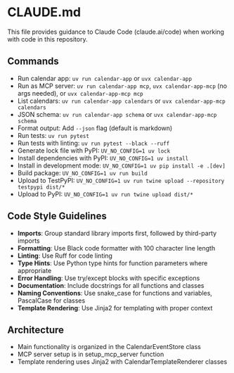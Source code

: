 # CLAUDE.md

This file provides guidance to Claude Code (claude.ai/code) when working with code in this repository.

## Commands
- Run calendar app: `uv run calendar-app` or `uvx calendar-app`
- Run as MCP server: `uv run calendar-app mcp`, `uvx calendar-app-mcp` (no args needed), or `uvx calendar-app-mcp mcp`
- List calendars: `uv run calendar-app calendars` or `uvx calendar-app-mcp calendars`
- JSON schema: `uv run calendar-app schema` or `uvx calendar-app-mcp schema`
- Format output: Add `--json` flag (default is markdown)
- Run tests: `uv run pytest`
- Run tests with linting: `uv run pytest --black --ruff`
- Generate lock file with PyPI: `UV_NO_CONFIG=1 uv lock`
- Install dependencies with PyPI: `UV_NO_CONFIG=1 uv install`
- Install in development mode: `UV_NO_CONFIG=1 uv pip install -e .[dev]`
- Build package: `UV_NO_CONFIG=1 uv run build`
- Upload to TestPyPI: `UV_NO_CONFIG=1 uv run twine upload --repository testpypi dist/*`
- Upload to PyPI: `UV_NO_CONFIG=1 uv run twine upload dist/*`

## Code Style Guidelines
- **Imports**: Group standard library imports first, followed by third-party imports
- **Formatting**: Use Black code formatter with 100 character line length
- **Linting**: Use Ruff for code linting
- **Type Hints**: Use Python type hints for function parameters where appropriate
- **Error Handling**: Use try/except blocks with specific exceptions
- **Documentation**: Include docstrings for all functions and classes
- **Naming Conventions**: Use snake_case for functions and variables, PascalCase for classes
- **Template Rendering**: Use Jinja2 for templating with proper context

## Architecture
- Main functionality is organized in the CalendarEventStore class
- MCP server setup is in setup_mcp_server function
- Template rendering uses Jinja2 with CalendarTemplateRenderer classes